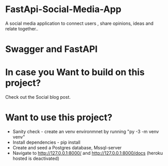# FastApi-Social-Media-App
A social media application to connect users , share opinions, ideas and relate together..

# Swagger and FastAPI
# In case you Want to build on this project?
   Check out the Social blog post.

# Want to use this project? 
   * Sanity check - create an venv environmnet by running "py -3 -m  venv venv"
   * Install dependencies - pip install
   * Create and seed a Postgres database, Mssql-server
   * Navigate to http://127.0.0.1:8000/ and http://127.0.0.1:8000/docs (heroku hosted is deactivated)
